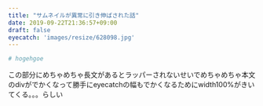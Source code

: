```yaml
---
title: "サムネイルが異常に引き伸ばされた話"
date: 2019-09-22T21:36:57+09:00
draft: false
eyecatch: 'images/resize/628098.jpg'
---
```


```sh
# hogehgoe
```

この部分にめちゃめちゃ長文があるとラッパーされないせいでめちゃめちゃ本文のdivがでかくなって勝手にeyecatchの幅もでかくなるためにwidth100%がきいてくる。。。らしい
